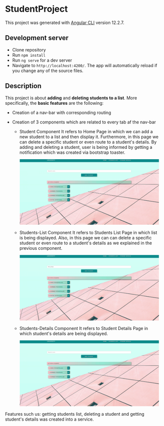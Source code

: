 # StudentProject

This project was generated with [Angular CLI](https://github.com/angular/angular-cli) version 12.2.7.

## Development server

- Clone repository 
- Run `npm install` 
- Run `ng serve` for a dev server
- Navigate to `http://localhost:4200/`. The app will automatically reload if you change any of the source files.

## Description

This project is about **adding** and **deleting students to a list**. 
More specifically, the **basic features** are the following:

- Creation of a nav-bar with corresponding routing

- Creation of 3 components which are related to every tab af the nav-bar

  - Student Component
    It refers to Home Page in which we can add a new student to a list and then display it. Furthermore,
    in this page we can delete a specific student or even route to a student's details.
    By adding and deleting a student, user is being informed by getting a notification which was created via 
    bootstrap toaster.  
    
    ![](home.gif) 
    
  - Students-List Component
    It refers to Students List Page in which list is being displayed. Also, in this page we can 
    can delete a specific student or even route to a student's details as we explained in the previous component.
    
    ![](students_list.gif) 
     
  - Students-Details Component
    It refers to Student Details Page in which student's details are being displayed. 
    
     ![](students_details.gif) 
    
Features such us: getting students list, deleting a student and getting student's details was created into a service.
